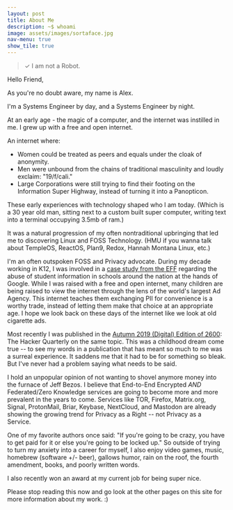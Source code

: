 ```yaml
---
layout: post
title: About Me
description: ~$ whoami
image: assets/images/sortaface.jpg
nav-menu: true
show_tile: true
---
```

> ✓ I am not a Robot.

Hello Friend,

As you're no doubt aware, my name is Alex.

I'm a Systems Engineer by day, and a Systems Engineer by night.

At an early age - the magic of a computer, and the internet was instilled in me. I grew up with a free and open internet.

An internet where:
  * Women could be treated as peers and equals under the cloak of anonymity.
  * Men were unbound from the chains of traditional masculinity and loudly exclaim: "19/f/cali."
  * Large Corporations were still trying to find their footing on the Information Super Highway, instead of turning it into a Panopticon.

These early experiences with technology shaped who I am today. (Which is a 30 year old man, sitting next to a custom built super computer, writing text into a terminal occupying 3.5mb of ram.)

It was a natural progression of my often nontraditional upbringing that led me to discovering Linux and FOSS Technology. (HMU if you wanna talk about TempleOS, ReactOS, Plan9, Redox, Hannah Montana Linux, etc.)

I'm an often outspoken FOSS and Privacy advocate. During my decade working in K12, I was involved in a <a href="https://www.eff.org/deeplinks/2017/03/privacy-practice-not-just-policy-system-administrator-advocating-student-privacy">case study from the EFF</a> regarding the abuse of student information in schools around the nation at the hands of Google. While I was raised with a free and open internet, many children are being raised to view the internet through the lens of the world's largest Ad Agency. This internet teaches them exchanging PII for convenience is a worthy trade, instead of letting them make that choice at an appropriate age. I hope we look back on these days of the internet like we look at old cigarette ads.

Most recently I was published in the <a href="https://store.2600.com/collections/2010-2015/products/autumn-2019">Autumn 2019 (Digital) Edition of 2600</a>: The Hacker Quarterly on the same topic. This was a childhood dream come true -- to see my words in a publication that has meant so much to me was a surreal experience. It saddens me that it had to be for something so bleak. But I've never had a problem saying what needs to be said.

I hold an unpopular opinion of not wanting to shovel anymore money into the furnace of Jeff Bezos. I believe that End-to-End Encrypted *AND* Federated/Zero Knowledge services are going to become more and more prevalent in the years to come. Services like TOR, Firefox, Matrix.org, Signal, ProtonMail, Briar, Keybase, NextCloud, and Mastodon are already showing the growing trend for Privacy as a Right -- not Privacy as a Service.

One of my favorite authors once said: "If you're going to be crazy, you have to get paid for it or else you're going to be locked up." So outside of trying to turn my anxiety into a career for myself, I also enjoy video games, music, homebrew (software +/- beer), gallows humor, rain on the roof, the fourth amendment, books, and poorly written words.

I also recently won an award at my current job for being super nice.

Please stop reading this now and go look at the other pages on this site for more information about my work. :)
